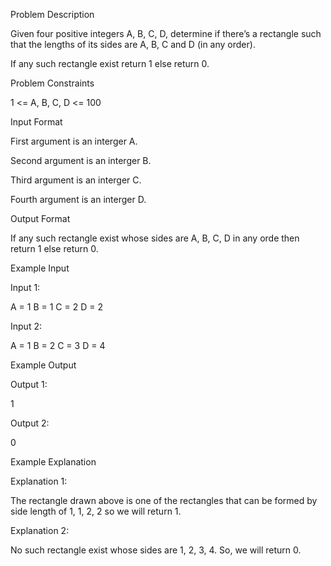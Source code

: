 Problem Description

Given four positive integers A, B, C, D, determine if there’s a rectangle such that the lengths of its sides are A, B, C and D (in any order).

If any such rectangle exist return 1 else return 0.



Problem Constraints

1 <= A, B, C, D <= 100


Input Format

First argument is an interger A.

Second argument is an interger B.

Third argument is an interger C.

Fourth argument is an interger D.



Output Format

If any such rectangle exist whose sides are A, B, C, D in any orde then return 1 else return 0.


Example Input

Input 1:

 A = 1
 B = 1
 C = 2
 D = 2

Input 2:

 A = 1
 B = 2
 C = 3
 D = 4



Example Output

Output 1:

 1

Output 2:

 0



Example Explanation

Explanation 1:

 
 The rectangle drawn above is one of the rectangles that can be formed by side length of 1, 1, 2, 2 so we will return 1.

Explanation 2:

 No such rectangle exist whose sides are 1, 2, 3, 4. So, we will return 0.
